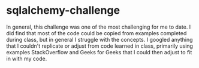 # sqlalchemy-challenge

In general, this challenge was one of the most challenging for me to date. I did find that most of the code could be copied from examples completed during class, but in general I struggle with the concepts. I googled anything that I couldn't replicate or adjust from code learned in class, primarily using examples StackOverflow and Geeks for Geeks that I could then adjust to fit in with my code.
